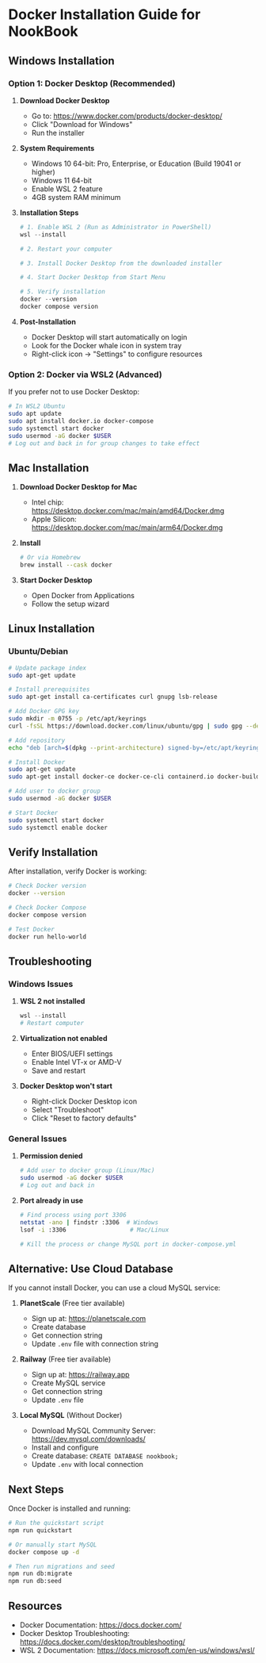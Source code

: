 # Docker Installation Guide for NookBook

## Windows Installation

### Option 1: Docker Desktop (Recommended)

1. **Download Docker Desktop**
   - Go to: https://www.docker.com/products/docker-desktop/
   - Click "Download for Windows"
   - Run the installer

2. **System Requirements**
   - Windows 10 64-bit: Pro, Enterprise, or Education (Build 19041 or higher)
   - Windows 11 64-bit
   - Enable WSL 2 feature
   - 4GB system RAM minimum

3. **Installation Steps**

   ```powershell
   # 1. Enable WSL 2 (Run as Administrator in PowerShell)
   wsl --install

   # 2. Restart your computer

   # 3. Install Docker Desktop from the downloaded installer

   # 4. Start Docker Desktop from Start Menu

   # 5. Verify installation
   docker --version
   docker compose version
   ```

4. **Post-Installation**
   - Docker Desktop will start automatically on login
   - Look for the Docker whale icon in system tray
   - Right-click icon → "Settings" to configure resources

### Option 2: Docker via WSL2 (Advanced)

If you prefer not to use Docker Desktop:

```bash
# In WSL2 Ubuntu
sudo apt update
sudo apt install docker.io docker-compose
sudo systemctl start docker
sudo usermod -aG docker $USER
# Log out and back in for group changes to take effect
```

## Mac Installation

1. **Download Docker Desktop for Mac**
   - Intel chip: https://desktop.docker.com/mac/main/amd64/Docker.dmg
   - Apple Silicon: https://desktop.docker.com/mac/main/arm64/Docker.dmg

2. **Install**

   ```bash
   # Or via Homebrew
   brew install --cask docker
   ```

3. **Start Docker Desktop**
   - Open Docker from Applications
   - Follow the setup wizard

## Linux Installation

### Ubuntu/Debian

```bash
# Update package index
sudo apt-get update

# Install prerequisites
sudo apt-get install ca-certificates curl gnupg lsb-release

# Add Docker GPG key
sudo mkdir -m 0755 -p /etc/apt/keyrings
curl -fsSL https://download.docker.com/linux/ubuntu/gpg | sudo gpg --dearmor -o /etc/apt/keyrings/docker.gpg

# Add repository
echo "deb [arch=$(dpkg --print-architecture) signed-by=/etc/apt/keyrings/docker.gpg] https://download.docker.com/linux/ubuntu $(lsb_release -cs) stable" | sudo tee /etc/apt/sources.list.d/docker.list > /dev/null

# Install Docker
sudo apt-get update
sudo apt-get install docker-ce docker-ce-cli containerd.io docker-buildx-plugin docker-compose-plugin

# Add user to docker group
sudo usermod -aG docker $USER

# Start Docker
sudo systemctl start docker
sudo systemctl enable docker
```

## Verify Installation

After installation, verify Docker is working:

```bash
# Check Docker version
docker --version

# Check Docker Compose
docker compose version

# Test Docker
docker run hello-world
```

## Troubleshooting

### Windows Issues

1. **WSL 2 not installed**

   ```powershell
   wsl --install
   # Restart computer
   ```

2. **Virtualization not enabled**
   - Enter BIOS/UEFI settings
   - Enable Intel VT-x or AMD-V
   - Save and restart

3. **Docker Desktop won't start**
   - Right-click Docker Desktop icon
   - Select "Troubleshoot"
   - Click "Reset to factory defaults"

### General Issues

1. **Permission denied**

   ```bash
   # Add user to docker group (Linux/Mac)
   sudo usermod -aG docker $USER
   # Log out and back in
   ```

2. **Port already in use**

   ```bash
   # Find process using port 3306
   netstat -ano | findstr :3306  # Windows
   lsof -i :3306                  # Mac/Linux

   # Kill the process or change MySQL port in docker-compose.yml
   ```

## Alternative: Use Cloud Database

If you cannot install Docker, you can use a cloud MySQL service:

1. **PlanetScale** (Free tier available)
   - Sign up at: https://planetscale.com
   - Create database
   - Get connection string
   - Update `.env` file with connection string

2. **Railway** (Free tier available)
   - Sign up at: https://railway.app
   - Create MySQL service
   - Get connection string
   - Update `.env` file

3. **Local MySQL** (Without Docker)
   - Download MySQL Community Server: https://dev.mysql.com/downloads/
   - Install and configure
   - Create database: `CREATE DATABASE nookbook;`
   - Update `.env` with local connection

## Next Steps

Once Docker is installed and running:

```bash
# Run the quickstart script
npm run quickstart

# Or manually start MySQL
docker compose up -d

# Then run migrations and seed
npm run db:migrate
npm run db:seed
```

## Resources

- Docker Documentation: https://docs.docker.com/
- Docker Desktop Troubleshooting: https://docs.docker.com/desktop/troubleshooting/
- WSL 2 Documentation: https://docs.microsoft.com/en-us/windows/wsl/
